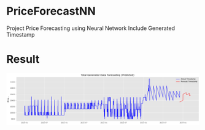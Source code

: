 # PriceForecastNN
Project Price Forecasting using Neural Network Include Generated Timestamp

# Result
![](static/figure.png)